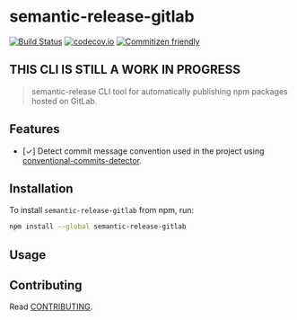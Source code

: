 # semantic-release-gitlab

[![Build Status](https://gitlab.com/hutson/semantic-release-gitlab/badges/branch/build.svg)](https://gitlab.com/hutson/semantic-release-gitlab/builds)
[![codecov.io](https://codecov.io/gitlab/hutson/semantic-release-gitlab/coverage.svg?branch=master)](https://codecov.io/gitlab/hutson/semantic-release-gitlab?branch=master)
[![Commitizen friendly](https://img.shields.io/badge/commitizen-friendly-brightgreen.svg)](http://commitizen.gitlab.io/cz-cli/)

## THIS CLI IS STILL A WORK IN PROGRESS

> semantic-release CLI tool for automatically publishing npm packages hosted on GitLab.

## Features

* [&#x2713;] Detect commit message convention used in the project using [conventional-commits-detector](https://www.npmjs.com/package/conventional-commits-detector).

## Installation

To install `semantic-release-gitlab` from npm, run:

```bash
npm install --global semantic-release-gitlab
```

## Usage



## Contributing

Read [CONTRIBUTING](CONTRIBUTING.md).

